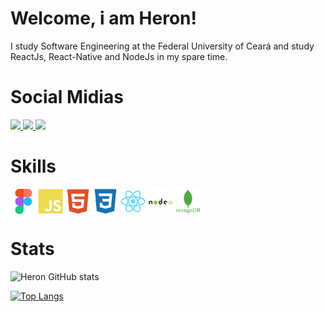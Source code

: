 # Welcome, i am Heron!

I study Software Engineering at the Federal University of Ceará and study ReactJs, React-Native and NodeJs in my spare time.

# Social Midias
<a href="https://www.linkedin.com/in/heron-rodrigues-8a0b221b2" targe="_blank">
<img src="https://img.shields.io/badge/LinkedIn-0077B5?style=for-the-badge&logo=linkedin&logoColor=white" target="_blank"></img>

<a href="https://www.instagram.com/szheron/" targe="_blank">
<img src="https://img.shields.io/badge/Instagram-E4405F?style=for-the-badge&logo=instagram&logoColor=white" target="_blank"</img>

<a href="mailto: contatoheron.dev@gmail.com">
<img src="https://img.shields.io/badge/Gmail-D14836?style=for-the-badge&logo=gmail&logoColor=white" target="_blank"></a>
 
# Skills
<img align="center" alt="FigmanSkill" height="40" width="40" src="https://raw.githubusercontent.com/devicons/devicon/master/icons/figma/figma-original.svg"/>
<img align="center" alt="JsSkill" height="40" width="40" src="https://raw.githubusercontent.com/devicons/devicon/master/icons/javascript/javascript-plain.svg"/>
<img align="center" alt="HTMLSkill" height="40" width="40" src="https://raw.githubusercontent.com/devicons/devicon/master/icons/html5/html5-plain.svg"/>
<img align="center" alt="CSSSkill" height="40" width="40" src="https://raw.githubusercontent.com/devicons/devicon/master/icons/css3/css3-plain.svg"/>
<img align="center" alt="ReactSkill" height="40" width="40" src="https://raw.githubusercontent.com/devicons/devicon/master/icons/react/react-original.svg"/>
<img align="center" alt="NodeJsSkill" height="40" width="40" src="https://raw.githubusercontent.com/devicons/devicon/master/icons/nodejs/nodejs-original-wordmark.svg"/>
<img align="center" alt="MongoDBSkill" height="40" width="40" src="https://raw.githubusercontent.com/devicons/devicon/master/icons/mongodb/mongodb-plain-wordmark.svg"/>

# Stats
![Heron GitHub stats](https://github-readme-stats.vercel.app/api?username=szHeron&show_icons=true&theme=radical)

[![Top Langs](https://github-readme-stats.vercel.app/api/top-langs/?username=szHeron&layout=compact)](https://github.com/szHeron/github-readme-stats)
